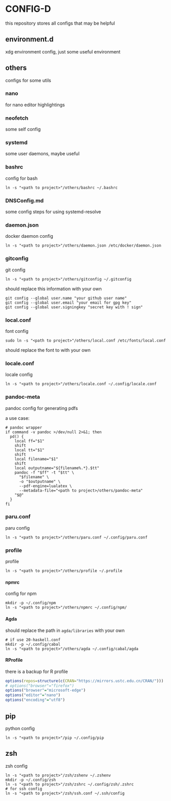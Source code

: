 # CONFIG-D

this repository stores all configs that may be helpful

## environment.d

xdg environment config, just some useful environment

## others

configs for some utils

### nano

for nano editor highlightings

### neofetch

some self config

### systemd

some user daemons, maybe useful

### bashrc

config for bash

```shell
ln -s "<path to project>"/others/bashrc ~/.bashrc
```

### DNSConfig.md

some config steps for using systemd-resolve

### daemon.json

docker daemon config

```shell
ln -s "<path to project>"/others/daemon.json /etc/docker/daemon.json
```

### gitconfig

git config

```shell
ln -s "<path to project>"/others/gitconfig ~/.gitconfig
```

should replace this information with your own

```shell
git config --global user.name "your github user name"
git config --global user.email "your email for gpg key"
git config --global user.signingkey "secret key with ! sign"
```

### local.conf

font config

```shell
sudo ln -s "<path to project>"/others/local.conf /etc/fonts/local.conf
```

should replace the font to with your own

### locale.conf

locale config

```shell
ln -s "<path to project>"/others/locale.conf ~/.config/locale.conf
```

### pandoc-meta

pandoc config for generating pdfs

a use case:

```shell
# pandoc wrapper
if command -v pandoc >/dev/null 2>&1; then
  pd() {
    local ff="$1"
    shift
    local tt="$1"
    shift
    local filename="$1"
    shift
    local outputname="${filename%.*}.$tt"
    pandoc -f "$ff" -t "$tt" \
      "$filename" \
      -o "$outputname" \
      --pdf-engine=lualatex \
      --metadata-file="<path to project>/others/pandoc-meta"
    "$@"
  }
fi
```

### paru.conf

paru config

```shell
ln -s "<path to project>"/others/paru.conf ~/.config/paru.conf
```

### profile

profile

```shell
ln -s "<path to project>"/others/profile ~/.profile
```

#### npmrc

config for npm

```shell
mkdir -p ~/.config/npm
ln -s "<path to project>"/others/npmrc ~/.config/npm/
```

#### Agda

should replace the path in `agda/libraries` with your own

```shell
# if use 20-haskell.conf
mkdir -p ~/.config/cabal
ln -s "<path to project>"/others/agda ~/.config/cabal/agda
```

#### RProfile

there is a backup for R profile

```r
options(repos=structure(c(CRAN="https://mirrors.ustc.edu.cn/CRAN/")))
# options("browser"="firefox")
options("browser"="microsoft-edge")
options("editor"="nano")
options("encoding"="utf8")
```

## pip

python config

```shell
ln -s "<path to project>"/pip ~/.config/pip
```

## zsh

zsh config

```shell
ln -s "<path to project>"/zsh/zshenv ~/.zshenv
mkdir -p ~/.config/zsh
ln -s "<path to project>"/zsh/zshrc ~/.config/zsh/.zshrc
# for ssh config
ln -s "<path to project>"/zsh/ssh.conf ~/.ssh/config
```
